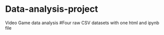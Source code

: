 # Data-analysis-project
Video Game data analysis
#Four raw CSV datasets with one html and ipynb file 
